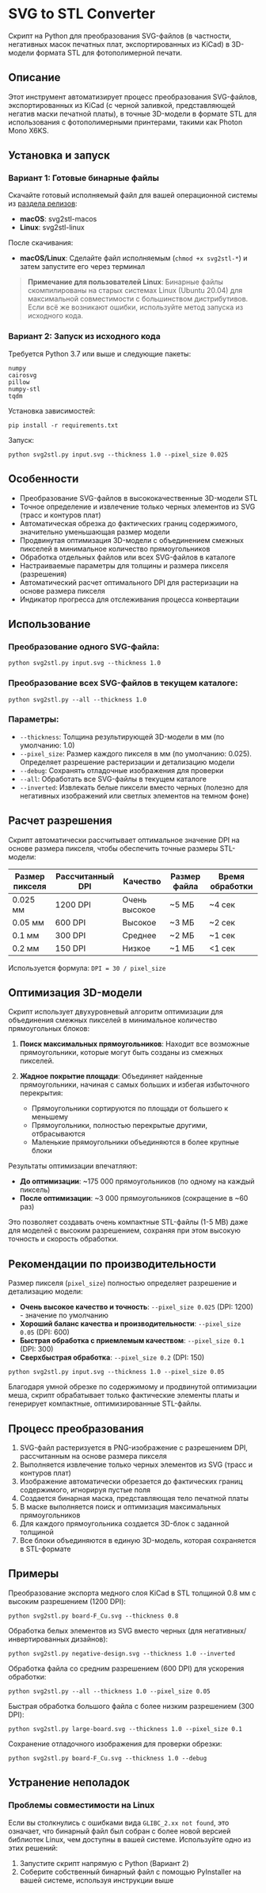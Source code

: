 # SVG to STL Converter

Скрипт на Python для преобразования SVG-файлов (в частности, негативных масок печатных плат, экспортированных из KiCad) в 3D-модели формата STL для фотополимерной печати.

## Описание

Этот инструмент автоматизирует процесс преобразования SVG-файлов, экспортированных из KiCad (с черной заливкой, представляющей негатив маски печатной платы), в точные 3D-модели в формате STL для использования с фотополимерными принтерами, такими как Photon Mono X6KS.

## Установка и запуск

### Вариант 1: Готовые бинарные файлы

Скачайте готовый исполняемый файл для вашей операционной системы из [раздела релизов](https://github.com/YOURNAME/svg-to-stl/releases):

- **macOS**: svg2stl-macos
- **Linux**: svg2stl-linux

После скачивания:
- **macOS/Linux**: Сделайте файл исполняемым (`chmod +x svg2stl-*`) и затем запустите его через терминал

> **Примечание для пользователей Linux**: Бинарные файлы скомпилированы на старых системах Linux (Ubuntu 20.04) для максимальной совместимости с большинством дистрибутивов. Если всё же возникают ошибки, используйте метод запуска из исходного кода.

### Вариант 2: Запуск из исходного кода

Требуется Python 3.7 или выше и следующие пакеты:
```
numpy
cairosvg
pillow
numpy-stl
tqdm
```

Установка зависимостей:
```
pip install -r requirements.txt
```

Запуск:
```
python svg2stl.py input.svg --thickness 1.0 --pixel_size 0.025
```

## Особенности

- Преобразование SVG-файлов в высококачественные 3D-модели STL
- Точное определение и извлечение только черных элементов из SVG (трасс и контуров плат)
- Автоматическая обрезка до фактических границ содержимого, значительно уменьшающая размер модели
- Продвинутая оптимизация 3D-модели с объединением смежных пикселей в минимальное количество прямоугольников
- Обработка отдельных файлов или всех SVG-файлов в каталоге
- Настраиваемые параметры для толщины и размера пикселя (разрешения)
- Автоматический расчет оптимального DPI для растеризации на основе размера пикселя
- Индикатор прогресса для отслеживания процесса конвертации

## Использование

### Преобразование одного SVG-файла:

```
python svg2stl.py input.svg --thickness 1.0
```

### Преобразование всех SVG-файлов в текущем каталоге:

```
python svg2stl.py --all --thickness 1.0
```

### Параметры:

- `--thickness`: Толщина результирующей 3D-модели в мм (по умолчанию: 1.0)
- `--pixel_size`: Размер каждого пикселя в мм (по умолчанию: 0.025). Определяет разрешение растеризации и детализацию модели
- `--debug`: Сохранять отладочные изображения для проверки
- `--all`: Обработать все SVG-файлы в текущем каталоге
- `--inverted`: Извлекать белые пиксели вместо черных (полезно для негативных изображений или светлых элементов на темном фоне)

## Расчет разрешения

Скрипт автоматически рассчитывает оптимальное значение DPI на основе размера пикселя, чтобы обеспечить точные размеры STL-модели:

| Размер пикселя | Рассчитанный DPI | Качество | Размер файла | Время обработки |
|----------------|------------------|----------|--------------|-----------------|
| 0.025 мм       | 1200 DPI         | Очень высокое | ~5 МБ | ~4 сек |
| 0.05 мм        | 600 DPI          | Высокое  | ~3 МБ | ~2 сек |
| 0.1 мм         | 300 DPI          | Среднее  | ~2 МБ | ~1 сек |
| 0.2 мм         | 150 DPI          | Низкое   | ~1 МБ | <1 сек |

Используется формула: `DPI = 30 / pixel_size`

## Оптимизация 3D-модели

Скрипт использует двухуровневый алгоритм оптимизации для объединения смежных пикселей в минимальное количество прямоугольных блоков:

1. **Поиск максимальных прямоугольников**: Находит все возможные прямоугольники, которые могут быть созданы из смежных пикселей.

2. **Жадное покрытие площади**: Объединяет найденные прямоугольники, начиная с самых больших и избегая избыточного перекрытия:
   - Прямоугольники сортируются по площади от большего к меньшему
   - Прямоугольники, полностью перекрытые другими, отбрасываются
   - Маленькие прямоугольники объединяются в более крупные блоки

Результаты оптимизации впечатляют:
- **До оптимизации**: ~175 000 прямоугольников (по одному на каждый пиксель)
- **После оптимизации**: ~3 000 прямоугольников (сокращение в ~60 раз)

Это позволяет создавать очень компактные STL-файлы (1-5 MB) даже для моделей с высоким разрешением, сохраняя при этом высокую точность и скорость обработки.

## Рекомендации по производительности

Размер пикселя (`pixel_size`) полностью определяет разрешение и детализацию модели:

- **Очень высокое качество и точность**: `--pixel_size 0.025` (DPI: 1200) - значение по умолчанию
- **Хороший баланс качества и производительности**: `--pixel_size 0.05` (DPI: 600)
- **Быстрая обработка с приемлемым качеством**: `--pixel_size 0.1` (DPI: 300)
- **Сверхбыстрая обработка**: `--pixel_size 0.2` (DPI: 150)

```
python svg2stl.py input.svg --thickness 1.0 --pixel_size 0.05
```

Благодаря умной обрезке по содержимому и продвинутой оптимизации меша, скрипт обрабатывает только фактические элементы платы и генерирует компактные, оптимизированные STL-файлы.

## Процесс преобразования

1. SVG-файл растеризуется в PNG-изображение с разрешением DPI, рассчитанным на основе размера пикселя
2. Выполняется извлечение только черных элементов из SVG (трасс и контуров плат)
3. Изображение автоматически обрезается до фактических границ содержимого, игнорируя пустые поля
4. Создается бинарная маска, представляющая тело печатной платы
5. В маске выполняется поиск и оптимизация максимальных прямоугольников
6. Для каждого прямоугольника создается 3D-блок с заданной толщиной
7. Все блоки объединяются в единую 3D-модель, которая сохраняется в STL-формате

## Примеры

Преобразование экспорта медного слоя KiCad в STL толщиной 0.8 мм с высоким разрешением (1200 DPI):
```
python svg2stl.py board-F_Cu.svg --thickness 0.8
```

Обработка белых элементов из SVG вместо черных (для негативных/инвертированных дизайнов):
```
python svg2stl.py negative-design.svg --thickness 1.0 --inverted
```

Обработка файла со средним разрешением (600 DPI) для ускорения обработки:
```
python svg2stl.py --all --thickness 1.0 --pixel_size 0.05
```

Быстрая обработка большого файла с более низким разрешением (300 DPI):
```
python svg2stl.py large-board.svg --thickness 1.0 --pixel_size 0.1
```

Сохранение отладочного изображения для проверки обрезки:
```
python svg2stl.py board-F_Cu.svg --thickness 1.0 --debug
```

## Устранение неполадок

### Проблемы совместимости на Linux

Если вы столкнулись с ошибками вида `GLIBC_2.xx not found`, это означает, что бинарный файл был собран с более новой версией библиотек Linux, чем доступны в вашей системе. Используйте одно из этих решений:

1. Запустите скрипт напрямую с Python (Вариант 2)
2. Соберите собственный бинарный файл с помощью PyInstaller на вашей системе, используя инструкции выше
